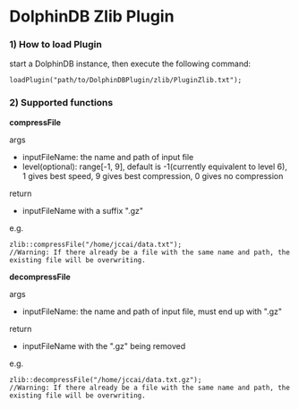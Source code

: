 # DolphinDB Zlib Plugin

### 1) How to load Plugin

start a DolphinDB instance, then execute the following command:

```
loadPlugin("path/to/DolphinDBPlugin/zlib/PluginZlib.txt");
```

### 2) Supported functions

**compressFile**

args

* inputFileName: the name and path of input file
* level(optional): range[-1, 9], default is -1(currently equivalent to level 6), 1 gives best speed, 9 gives best compression, 0 gives no compression

return

* inputFileName with a suffix ".gz"

e.g.

```
zlib::compressFile("/home/jccai/data.txt");
//Warning: If there already be a file with the same name and path, the existing file will be overwriting.
```

**decompressFile**

args

* inputFileName: the name and path of input file, must end up with ".gz"

return

* inputFileName with the ".gz" being removed

e.g.

```
zlib::decompressFile("/home/jccai/data.txt.gz");
//Warning: If there already be a file with the same name and path, the existing file will be overwriting.
```
